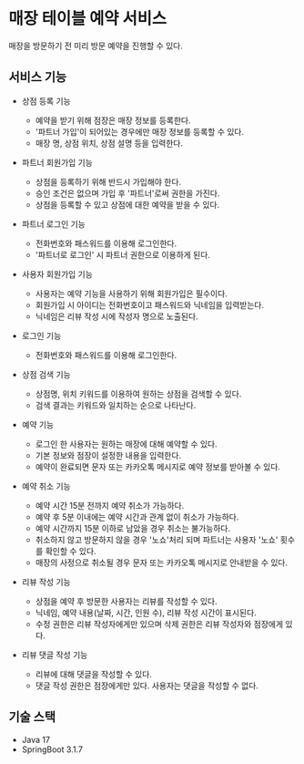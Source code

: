 # 매장 테이블 예약 서비스
매장을 방문하기 전 미리 방문 예약을 진행할 수 있다.

## 서비스 기능

* 상점 등록 기능
  * 예약을 받기 위해 점장은 매장 정보를 등록한다.
  * '파트너 가입'이 되어있는 경우에만 매장 정보를 등록할 수 있다.
  * 매장 명, 상점 위치, 상점 설명 등을 입력한다.

* 파트너 회원가입 기능
  * 상점을 등록하기 위해 반드시 가입해야 한다.
  * 승인 조건은 없으며 가입 후 '파트너'로써 권한을 가진다.
  * 상점을 등록할 수 있고 상점에 대한 예약을 받을 수 있다.
 
* 파트너 로그인 기능
  * 전화번호와 패스워드를 이용해 로그인한다.
  * '파트너로 로그인' 시 파트너 권한으로 이용하게 된다. 
 
* 사용자 회원가입 기능
  * 사용자는 예약 기능을 사용하기 위해 회원가입은 필수이다.
  * 회원가입 시 아이디는 전화번호이고 패스워드와 닉네임을 입력받는다.
  * 닉네임은 리뷰 작성 시에 작성자 명으로 노출된다.
    
* 로그인 기능
  * 전화번호와 패스워드를 이용해 로그인한다.

* 상점 검색 기능
  * 상점명, 위치 키워드를 이용하여 원하는 상점을 검색할 수 있다.
  * 검색 결과는 키워드와 일치하는 순으로 나타난다.

* 예약 기능
  * 로그인 한 사용자는 원하는 매장에 대해 예약할 수 있다.
  * 기본 정보와 점장이 설정한 내용을 입력한다.
  * 예약이 완료되면 문자 또는 카카오톡 메시지로 예약 정보를 받아볼 수 있다.

* 예약 취소 기능
  * 예약 시간 15분 전까지 예약 취소가 가능하다.
  * 예약 후 5분 이내에는 예약 시간과 관계 없이 취소가 가능하다.
  * 예약 시간까지 15분 이하로 남았을 경우 취소는 불가능하다.
  * 취소하지 않고 방문하지 않을 경우 '노쇼'처리 되며 파트너는 사용자 '노쇼' 횟수를 확인할 수 있다.
  * 매장의 사정으로 취소될 경우 문자 또는 카카오톡 메시지로 안내받을 수 있다.
 
* 리뷰 작성 기능
  * 상점을 예약 후 방문한 사용자는 리뷰를 작성할 수 있다.
  * 닉네임, 예약 내용(날짜, 시간, 인원 수), 리뷰 작성 시간이 표시된다.
  * 수정 권한은 리뷰 작성자에게만 있으며 삭제 권한은 리뷰 작성자와 점장에게 있다.
 
* 리뷰 댓글 작성 기능
  * 리뷰에 대해 댓글을 작성할 수 있다.
  * 댓글 작성 권한은 점장에게만 있다. 사용자는 댓글을 작성할 수 없다.
 
## 기술 스택
* Java 17
* SpringBoot 3.1.7
